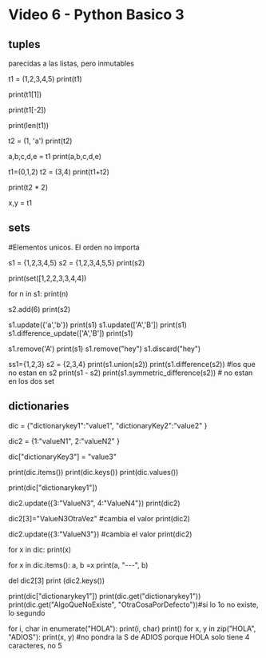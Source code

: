 # Video 6 - Python Basico 3

## tuples
parecidas a las listas, pero inmutables

t1 = (1,2,3,4,5) 
print(t1)

print(t1[1])

print(t1[-2])

print(len(t1))

t2 = (1, 'a')
print(t2)

a,b,c,d,e = t1
print(a,b,c,d,e)

t1=(0,1,2)
t2 = (3,4)
print(t1+t2)

print(t2 * 2)

x,y = t1


## sets

#Elementos unicos.  El orden no importa

s1 = {1,2,3,4,5}
s2 = {1,2,3,4,5,5}
print(s2)

print(set([1,2,2,3,3,4,4])

for n in s1:
	print(n)

s2.add(6)
print(s2)

s1.update({'a','b'})
print(s1)
s1.update(['A','B'])
print(s1)
s1.difference_update(['A','B'])
print(s1)

s1.remove('A')
print(s1)
s1.remove("hey")
s1.discard("hey")

ss1={1,2,3}
s2 = {2,3,4}
print(s1.union(s2))
print(s1.difference(s2)) #los que no estan en s2
print(s1 - s2)
print(s1.symmetric_difference(s2)) # no estan en los dos set

## dictionaries


dic = {"dictionarykey1":"value1",
        "dictionaryKey2":"value2"
        }

dic2 = {1:"valueN1",
        2:"valueN2"
        }

dic["dictionaryKey3"] = "value3"

print(dic.items())
print(dic.keys())
print(dic.values())

print(dic["dictionarykey1"])

dic2.update({3:"ValueN3", 4:"ValueN4"})
print(dic2)

dic2[3]="ValueN3OtraVez" #cambia el valor
print(dic2)

dic2.update({3:"ValueN3"}) #cambia el valor
print(dic2)

for x in dic:
    print(x)
    
for x in dic.items():
    a, b =x
    print(a, "---", b)
  
del dic2[3]
print (dic2.keys())

print(dic["dictionarykey1"])
print(dic.get("dictionarykey1"))
print(dic.get("AlgoQueNoExiste", "OtraCosaPorDefecto"))#si lo 1o no existe, lo segundo

for i, char in enumerate("HOLA"):
    print(i, char)
print()
for x, y in zip("HOLA", "ADIOS"):
    print(x, y) #no pondra la S de ADIOS porque HOLA solo tiene 4 caracteres, no 5